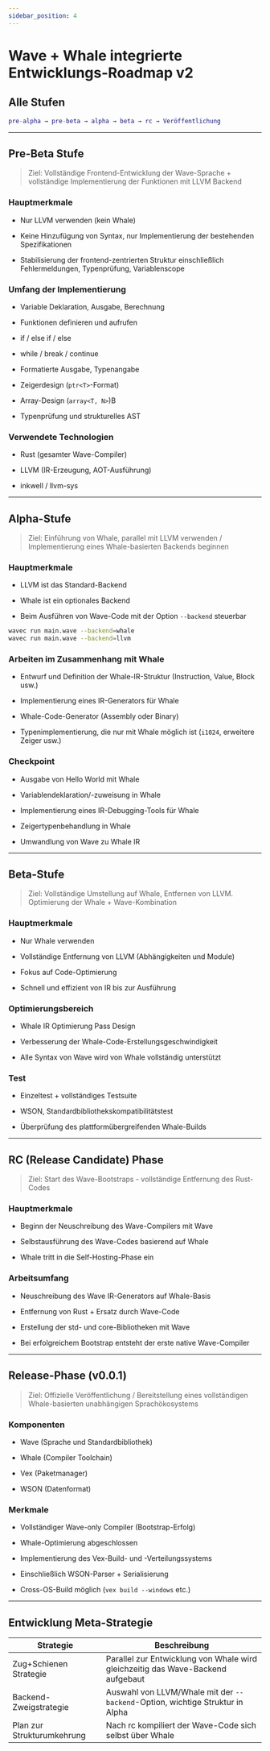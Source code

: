 ```yaml
---
sidebar_position: 4
---
```


# Wave + Whale integrierte Entwicklungs-Roadmap v2

## Alle Stufen

```matlab
pre-alpha → pre-beta → alpha → beta → rc → Veröffentlichung
```

---

## Pre-Beta Stufe

> Ziel: Vollständige Frontend-Entwicklung der Wave-Sprache + vollständige Implementierung der Funktionen mit LLVM Backend

### Hauptmerkmale

- Nur LLVM verwenden (kein Whale)

- Keine Hinzufügung von Syntax, nur Implementierung der bestehenden Spezifikationen

- Stabilisierung der frontend-zentrierten Struktur einschließlich Fehlermeldungen, Typenprüfung, Variablenscope

### Umfang der Implementierung

- Variable Deklaration, Ausgabe, Berechnung

- Funktionen definieren und aufrufen

- if / else if / else

- while / break / continue

- Formatierte Ausgabe, Typenangabe

- Zeigerdesign (`ptr<T>`-Format)

- Array-Design (`array<T, N>`)B

- Typenprüfung und strukturelles AST

### Verwendete Technologien

- Rust (gesamter Wave-Compiler)

- LLVM (IR-Erzeugung, AOT-Ausführung)

- inkwell / llvm-sys

---

## Alpha-Stufe

> Ziel: Einführung von Whale, parallel mit LLVM verwenden / Implementierung eines Whale-basierten Backends beginnen

### Hauptmerkmale

- LLVM ist das Standard-Backend

- Whale ist ein optionales Backend

- Beim Ausführen von Wave-Code mit der Option `--backend` steuerbar

```bash
wavec run main.wave --backend=whale
wavec run main.wave --backend=llvm
```

### Arbeiten im Zusammenhang mit Whale

- Entwurf und Definition der Whale-IR-Struktur (Instruction, Value, Block usw.)

- Implementierung eines IR-Generators für Whale

- Whale-Code-Generator (Assembly oder Binary)

- Typenimplementierung, die nur mit Whale möglich ist (`i1024`, erweitere Zeiger usw.)

### Checkpoint

- Ausgabe von Hello World mit Whale

- Variablendeklaration/-zuweisung in Whale

- Implementierung eines IR-Debugging-Tools für Whale

- Zeigertypenbehandlung in Whale

- Umwandlung von Wave zu Whale IR

---

## Beta-Stufe

> Ziel: Vollständige Umstellung auf Whale, Entfernen von LLVM. Optimierung der Whale + Wave-Kombination

### Hauptmerkmale

- Nur Whale verwenden

- Vollständige Entfernung von LLVM (Abhängigkeiten und Module)

- Fokus auf Code-Optimierung

- Schnell und effizient von IR bis zur Ausführung

### Optimierungsbereich

- Whale IR Optimierung Pass Design

- Verbesserung der Whale-Code-Erstellungsgeschwindigkeit

- Alle Syntax von Wave wird von Whale vollständig unterstützt

### Test

- Einzeltest + vollständiges Testsuite

- WSON, Standardbibliothekskompatibilitätstest

- Überprüfung des plattformübergreifenden Whale-Builds

---

## RC (Release Candidate) Phase

> Ziel: Start des Wave-Bootstraps - vollständige Entfernung des Rust-Codes

### Hauptmerkmale

- Beginn der Neuschreibung des Wave-Compilers mit Wave

- Selbstausführung des Wave-Codes basierend auf Whale

- Whale tritt in die Self-Hosting-Phase ein

### Arbeitsumfang

- Neuschreibung des Wave IR-Generators auf Whale-Basis

- Entfernung von Rust + Ersatz durch Wave-Code

- Erstellung der std- und core-Bibliotheken mit Wave

- Bei erfolgreichem Bootstrap entsteht der erste native Wave-Compiler

---

## Release-Phase (v0.0.1)

> Ziel: Offizielle Veröffentlichung / Bereitstellung eines vollständigen Whale-basierten unabhängigen Sprachökosystems

### Komponenten

- Wave (Sprache und Standardbibliothek)

- Whale (Compiler Toolchain)

- Vex (Paketmanager)

- WSON (Datenformat)

### Merkmale

- Vollständiger Wave-only Compiler (Bootstrap-Erfolg)

- Whale-Optimierung abgeschlossen

- Implementierung des Vex-Build- und -Verteilungssystems

- Einschließlich WSON-Parser + Serialisierung

- Cross-OS-Build möglich (`vex build --windows` etc.)

---

## Entwicklung Meta-Strategie

| Strategie                  | Beschreibung                                                                    |
| -------------------------- | ------------------------------------------------------------------------------- |
| Zug+Schienen Strategie     | Parallel zur Entwicklung von Whale wird gleichzeitig das Wave-Backend aufgebaut |
| Backend-Zweigstrategie     | Auswahl von LLVM/Whale mit der `--backend`-Option, wichtige Struktur in Alpha   |
| Plan zur Strukturumkehrung | Nach rc kompiliert der Wave-Code sich selbst über Whale                         |
